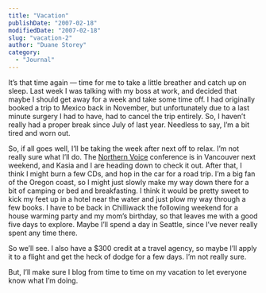 ```yaml
---
title: "Vacation"
publishDate: "2007-02-18"
modifiedDate: "2007-02-18"
slug: "vacation-2"
author: "Duane Storey"
category:
  - "Journal"
---
```


It’s that time again — time for me to take a little breather and catch up on sleep. Last week I was talking with my boss at work, and decided that maybe I should get away for a week and take some time off. I had originally booked a trip to Mexico back in November, but unfortunately due to a last minute surgery I had to have, had to cancel the trip entirely. So, I haven’t really had a proper break since July of last year. Needless to say, I’m a bit tired and worn out.

So, if all goes well, I’ll be taking the week after next off to relax. I’m not really sure what I’ll do. The [Northern Voice](http://www.northernvoice.ca) conference is in Vancouver next weekend, and Kasia and I are heading down to check it out. After that, I think I might burn a few CDs, and hop in the car for a road trip. I’m a big fan of the Oregon coast, so I might just slowly make my way down there for a bit of camping or bed and breakfasting. I think it would be pretty sweet to kick my feet up in a hotel near the water and just plow my way through a few books. I have to be back in Chilliwack the following weekend for a house warming party and my mom’s birthday, so that leaves me with a good five days to explore. Maybe I’ll spend a day in Seattle, since I’ve never really spent any time there.

So we’ll see. I also have a $300 credit at a travel agency, so maybe I’ll apply it to a flight and get the heck of dodge for a few days. I’m not really sure.

But, I’ll make sure I blog from time to time on my vacation to let everyone know what I’m doing.